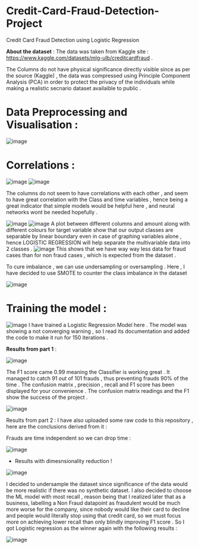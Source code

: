# Credit-Card-Fraud-Detection-Project
Credit Card Fraud Detection using Logistic Regression

**About the dataset** :
The data was taken from Kaggle site : https://www.kaggle.com/datasets/mlg-ulb/creditcardfraud .

The Columns do not have physical significance directly visible since as per the source (Kaggle) , the data was compressed using Principle Component Analysis (PCA) in order to protect the privacy of the individuals while making a realistic secnario dataset availaible to public .
# **Data Preprocessing and Visualisation** :

![image](https://github.com/user-attachments/assets/e0748509-80b6-4cc7-8337-df057c49f0da)

# Correlations :
 ![image](https://github.com/user-attachments/assets/de191efe-8527-4802-b9aa-1ad9221a8512)
![image](https://github.com/user-attachments/assets/893dcc2b-8e6b-40f2-a3f3-484584e8c58d)

The columns do not seem to have correlations with each other , and seem to have great correlation with the Class and time variables , hence being a great indicator that simple models would be helpful here , and neural networks wont be needed hopefully .

![image](https://github.com/user-attachments/assets/1f624467-cccb-4e73-b749-107b80fcb254)
![image](https://github.com/user-attachments/assets/ad6bbe03-4c1d-454f-99cf-0f96f0d6c712)
A plot between different columns and amount along with different colours for target variable show that our output classes are separable by linear boundary even in case of graphing variables alone , hence LOGISTIC REGRESSION will help separate the multivariable data into 2 classes .
![image](https://github.com/user-attachments/assets/8d4838e8-cf17-44ba-ba65-cfda6fecb95e)
This shows that we have way way less data for fraud cases than for non fraud cases , which is expected from the dataset .

To cure imbalance , we can use undersampling or oversampling . Here , I have decided to use SMOTE to counter the class imbalance in the dataset 

![image](https://github.com/user-attachments/assets/f9031440-e7c9-4c68-96bf-a76eccf181d8)
# Training the model :
![image](https://github.com/user-attachments/assets/dff24026-1260-41d6-81e9-21f6c2425ab7)
I have trained a Logistic Regression Model here . The model was showing a not converging warning , so I read its documentation and added the code to make it run for 150 iterations .

**Results from part 1** :

![image](https://github.com/user-attachments/assets/b4451b8e-004f-4298-9abb-7d8598471e76)

The F1 score came 0.99 meaning the Classifier is working great . It managed to catch 91 out of 101 frauds , thus preventing frauds 90% of the time . The confusion matrix , precision , recall and F1 score has been displayed for your convenience . The confusion matrix readings and the F1 show the success of the project .

![image](https://github.com/user-attachments/assets/66d4d8d2-d8c4-4d6e-82ff-2854eefcd57b)

Results from part 2 :
I have also uploaded some raw code to this repository , here are the conclusions derived from it :

Frauds are time independent so we can drop time :

![image](https://github.com/user-attachments/assets/fe4c403c-edb2-4312-8a24-a2572bcdbcc6)
* Results with dimesnsionality reduction !
  
![image](https://github.com/user-attachments/assets/e1807f15-6fbf-464c-b0d9-e837ddfa844c)

I decided to undersample the dataset since significance of the data would be more realistic if there was no synthetic dataset. I also decided to choose the ML model with most recall , reason being that I realized later that as a business, labelling a Non Fraud datapoint as fraudulent would be much more worse for the company, since nobody would like their card to decline and people would literally stop using that credit card, so we must focus more on achieving lower recall than only blindly improving F1 score . So I got Logistic regression as the winner again with the following results :

![image](https://github.com/user-attachments/assets/87ec5f16-90c5-4fc6-ae63-7c3f53c1f712)
